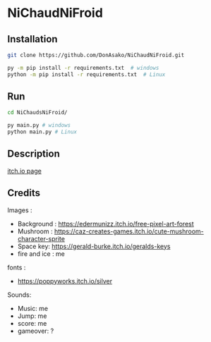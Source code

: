 # NiChaudNiFroid

## Installation

```sh
git clone https://github.com/DonAsako/NiChaudNiFroid.git
```

```sh
py -m pip install -r requirements.txt  # windows
python -m pip install -r requirements.txt  # Linux
```

## Run

```sh
cd NiChaudsNiFroid/
```

```sh
py main.py # windows
python main.py # Linux
```

## Description

[itch.io page](https://asakosan.itch.io/ni-chaud-ni-froid-the-game)
 
## Credits
Images :
* Background : https://edermunizz.itch.io/free-pixel-art-forest
* Mushroom : https://caz-creates-games.itch.io/cute-mushroom-character-sprite
* Space key: https://gerald-burke.itch.io/geralds-keys
* fire and ice : me

fonts :
* https://poppyworks.itch.io/silver

Sounds:
* Music:  me
* Jump: me
* score: me
* gameover: ?